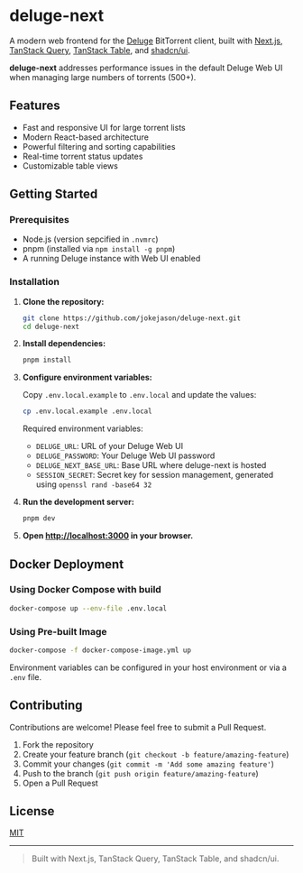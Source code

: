 # deluge-next

A modern web frontend for the [Deluge](https://deluge-torrent.org/) BitTorrent client, built with [Next.js](https://nextjs.org/), [TanStack Query](https://tanstack.com/query), [TanStack Table](https://tanstack.com/table), and [shadcn/ui](https://ui.shadcn.com/).

**deluge-next** addresses performance issues in the default Deluge Web UI when managing large numbers of torrents (500+).

## Features

- Fast and responsive UI for large torrent lists
- Modern React-based architecture
- Powerful filtering and sorting capabilities
- Real-time torrent status updates
- Customizable table views

## Getting Started

### Prerequisites

- Node.js (version sepcified in `.nvmrc`)
- pnpm (installed via `npm install -g pnpm`)
- A running Deluge instance with Web UI enabled

### Installation

1. **Clone the repository:**
   ```bash
   git clone https://github.com/jokejason/deluge-next.git
   cd deluge-next
   ```

2. **Install dependencies:**
   ```bash
   pnpm install
   ```

3. **Configure environment variables:**

   Copy `.env.local.example` to `.env.local` and update the values:
   ```bash
   cp .env.local.example .env.local
   ```

   Required environment variables:
    - `DELUGE_URL`: URL of your Deluge Web UI
    - `DELUGE_PASSWORD`: Your Deluge Web UI password
   - `DELUGE_NEXT_BASE_URL`: Base URL where deluge-next is hosted
    - `SESSION_SECRET`: Secret key for session management, generated using `openssl rand -base64 32`

4. **Run the development server:**
   ```bash
   pnpm dev
   ```

5. **Open [http://localhost:3000](http://localhost:3000) in your browser.**

## Docker Deployment

### Using Docker Compose with build

```bash
docker-compose up --env-file .env.local
```

### Using Pre-built Image

```bash
docker-compose -f docker-compose-image.yml up
```

Environment variables can be configured in your host environment or via a `.env` file.

## Contributing

Contributions are welcome! Please feel free to submit a Pull Request.

1. Fork the repository
2. Create your feature branch (`git checkout -b feature/amazing-feature`)
3. Commit your changes (`git commit -m 'Add some amazing feature'`)
4. Push to the branch (`git push origin feature/amazing-feature`)
5. Open a Pull Request

## License

[MIT](LICENSE)

---

> Built with Next.js, TanStack Query, TanStack Table, and shadcn/ui.
```
